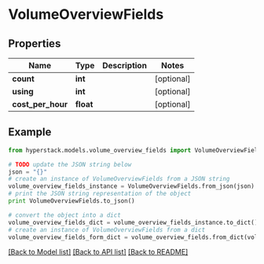 # VolumeOverviewFields


## Properties

Name | Type | Description | Notes
------------ | ------------- | ------------- | -------------
**count** | **int** |  | [optional] 
**using** | **int** |  | [optional] 
**cost_per_hour** | **float** |  | [optional] 

## Example

```python
from hyperstack.models.volume_overview_fields import VolumeOverviewFields

# TODO update the JSON string below
json = "{}"
# create an instance of VolumeOverviewFields from a JSON string
volume_overview_fields_instance = VolumeOverviewFields.from_json(json)
# print the JSON string representation of the object
print VolumeOverviewFields.to_json()

# convert the object into a dict
volume_overview_fields_dict = volume_overview_fields_instance.to_dict()
# create an instance of VolumeOverviewFields from a dict
volume_overview_fields_form_dict = volume_overview_fields.from_dict(volume_overview_fields_dict)
```
[[Back to Model list]](../README.md#documentation-for-models) [[Back to API list]](../README.md#documentation-for-api-endpoints) [[Back to README]](../README.md)


